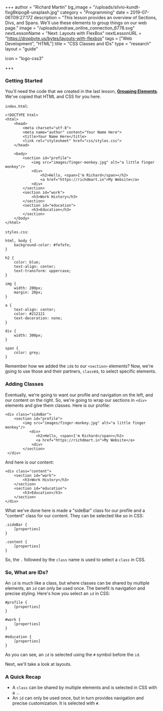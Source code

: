 +++
author = "Richard Martin"
bg_image = "/uploads/silvio-kundt-fixg8kipog8-unsplash.jpg"
category = "Programming"
date = 2019-07-06T09:27:17Z
description = "This lesson provides an overview of Sections, Divs, and Spans. We'll use these elements to group things on our web page."
image = "/uploads/undraw_online_connection_6778.svg"
nextLessonName = "Next: Layouts with FlexBox"
nextLessonURL = "https://dropbyte.us/bytes/layouts-with-flexbox"
tags = ["Web Development", "HTML"]
title = "CSS Classes and IDs"
type = "research"
layout = "guide"

icon = "logo-css3"

+++
### Getting Started

You'll need the code that we created in the last lesson, [**Grouping Elements**](https://dropbyte.us/bytes/grouping-elements/). We've copied that HTML and CSS for you here.

`index.html`:

    <!DOCTYPE html>
    <html>
        <head>
            <meta charset="utf-8">
            <meta name="author" content="Your Name Here">
            <title>Your Name Here</title>
            <link rel="stylesheet" href="css/styles.css">
        </head>
    
        <body>
            <section id="profile">
    			<img src="images/finger-monkey.jpg" alt="a little finger monkey"/>
                <div>
                    <h2>Hello, <span>I'm Richard</span></h2>
                    <a href="https://richdmart.in">My Website</a>
                <div>
            </section>
            <section id="work">
                <h3>Work History</h3>
            </section>
            <section id="education">
                <h3>Education</h3>
            </section>
        </body>
    </html>

`styles.css`:

    html, body {
        background-color: #fefefe;
    }
    
    h2 {
        color: blue;
        text-align: center;
        text-transform: uppercase;
    }
    
    img {
        width: 200px;
        margin: 20px;
    }
    
    a {
        text-align: center;
        color: #212121
        text-decoration: none;
    }
    
    div {
        width: 300px;
    }
    
    span {
        color: grey;
    }

Remember how we added the `id`s to our `<section>` elements? Now, we're going to use those and their partners, `class`es, to select specific elements.

### Adding Classes

Eventually, we're going to want our profile and navigation on the left, and our content on the right. So, we're going to wrap our sections in `<div>` elements and give them classes. Here is our profile:

    <div class="sideBar">
    	<section id="profile">
    		<img src="images/finger-monkey.jpg" alt="a little finger monkey"/>
               <div>
                  <h2>Hello, <span>I'm Richard</span></h2>
                  <a href="https://richdmart.in">My Website</a>
                <div>
            </section>
     </div>

And here is our content:

    <div class="content">
    	<section id="work">
            <h3>Work History</h3>
        </section>
        <section id="education">
            <h3>Education</h3>
        </section>
    </div>

What we've done here is made a "sideBar" class for our profile and a "content" class for our content. They can be selected like so in CSS:

    .sideBar {
    	[properties]
    }
    
    .content {
    	[properties]
    }

So, the `.` followed by the `class` name is used to select a `class` in CSS.

### So, What are IDs?

An `id` is much like a class, but where classes can be shared by multiple elements, an `id` can only be used once. The benefit is navigation and precise styling. Here's how you select an `id` in CSS:

    #profile {
    	[properties]
    }
    
    #work {
    	[properties]
    }
    
    #education {
    	[properties]
    }

As you can see, an `id` is selected using the `#` symbol before the `id`.

Next, we'll take a look at layouts.

### A Quick Recap

* A `class` can be shared by multiple elements and is selected in CSS with a `.`.
* An `id` can only be used once, but in turn provides navigation and precise customization. It is selected with `#`.